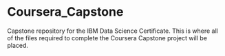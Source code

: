 # Coursera_Capstone
Capstone repository for the IBM Data Science Certificate.
This is where all of the files required to complete the Coursera Capstone project will be placed.
